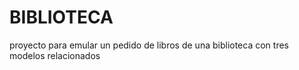 # BIBLIOTECA
 proyecto para emular un pedido de libros de una biblioteca con tres modelos relacionados 
